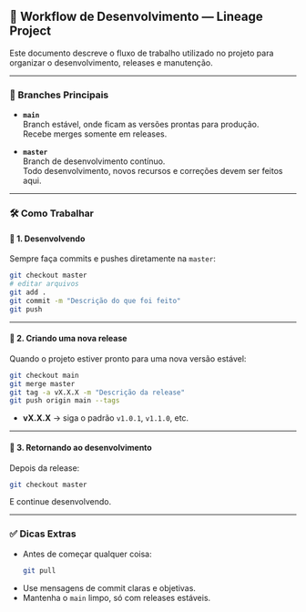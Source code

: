 ## 📖 Workflow de Desenvolvimento — Lineage Project

Este documento descreve o fluxo de trabalho utilizado no projeto para organizar o desenvolvimento, releases e manutenção.

---

### 🚀 Branches Principais

- **`main`**  
  Branch estável, onde ficam as versões prontas para produção.  
  Recebe merges somente em releases.

- **`master`**  
  Branch de desenvolvimento contínuo.  
  Todo desenvolvimento, novos recursos e correções devem ser feitos aqui.

---

### 🛠️ Como Trabalhar

#### 📌 1. Desenvolvendo
Sempre faça commits e pushes diretamente na `master`:

```bash
git checkout master
# editar arquivos
git add .
git commit -m "Descrição do que foi feito"
git push
```

---

#### 📌 2. Criando uma nova release
Quando o projeto estiver pronto para uma nova versão estável:

```bash
git checkout main
git merge master
git tag -a vX.X.X -m "Descrição da release"
git push origin main --tags
```

- **vX.X.X** → siga o padrão `v1.0.1`, `v1.1.0`, etc.

---

#### 📌 3. Retornando ao desenvolvimento
Depois da release:

```bash
git checkout master
```

E continue desenvolvendo.

---

### ✅ Dicas Extras

- Antes de começar qualquer coisa:
  ```bash
  git pull
  ```
- Use mensagens de commit claras e objetivas.
- Mantenha o `main` limpo, só com releases estáveis.
